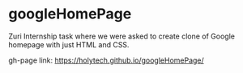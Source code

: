 # googleHomePage

Zuri Internship task where we were asked to create clone of Google homepage with just HTML and CSS.

gh-page link:
https://holytech.github.io/googleHomePage/
